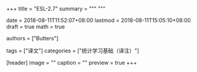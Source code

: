 +++
title = "ESL-2.7"
summary = """
"""

date = 2018-08-11T11:52:07+08:00
lastmod = 2018-08-11T15:05:10+08:00
draft = true 
math = true

authors = ["Butters"]

tags = ["译文"]
categories = ["统计学习基础（译注）"]

[header]
image = ""
caption = ""
preview = true
+++
